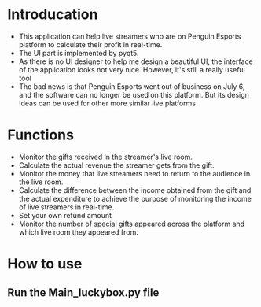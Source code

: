 # Introducation
- This application can help live streamers who are on Penguin Esports platform to calculate their profit in real-time.
- The UI part is implemented by pyqt5.
- As there is no UI designer to help me design a beautiful UI, the interface of the application looks not very nice. However, it's still a really useful tool
- The bad news is that Penguin Esports went out of business on July 6, and the software can no longer be used on this platform. But its design ideas can be used for other more similar live platforms

# Functions
- Monitor the gifts received in the streamer's live room.
- Calculate the actual revenue the streamer gets from the gift.
- Monitor the money that live streamers need to return to the audience in the live room.
- Calculate the difference between the income obtained from the gift and the actual expenditure to achieve the purpose of monitoring the income of live streamers in real-time.
- Set your own refund amount
- Monitor the number of special gifts appeared across the platform and which live room they appeared from.

# How to use
Run the Main_luckybox.py file
--
